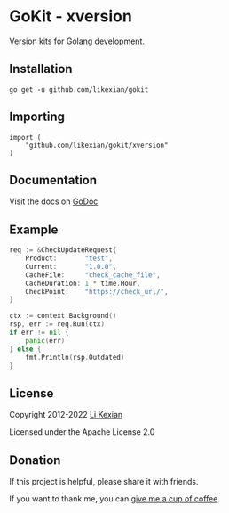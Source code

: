 # GoKit - xversion

Version kits for Golang development.

## Installation

    go get -u github.com/likexian/gokit

## Importing

    import (
        "github.com/likexian/gokit/xversion"
    )

## Documentation

Visit the docs on [GoDoc](https://godoc.org/github.com/likexian/gokit/xversion)

## Example

```go
req := &CheckUpdateRequest{
    Product:       "test",
    Current:       "1.0.0",
    CacheFile:     "check_cache_file",
    CacheDuration: 1 * time.Hour,
    CheckPoint:    "https://check_url/",
}

ctx := context.Background()
rsp, err := req.Run(ctx)
if err != nil {
    panic(err)
} else {
    fmt.Println(rsp.Outdated)
}
```

## License

Copyright 2012-2022 [Li Kexian](https://www.likexian.com/)

Licensed under the Apache License 2.0

## Donation

If this project is helpful, please share it with friends.

If you want to thank me, you can [give me a cup of coffee](https://www.likexian.com/donate/).
